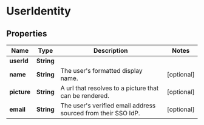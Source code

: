 # UserIdentity

## Properties

Name | Type | Description | Notes
------------ | ------------- | ------------- | -------------
**userId** | **String** |  | 
**name** | **String** | The user&#39;s formatted display name. | [optional] 
**picture** | **String** | A url that resolves to a picture that can be rendered. | [optional] 
**email** | **String** | The user&#39;s verified email address sourced from their SSO IdP. | [optional] 



